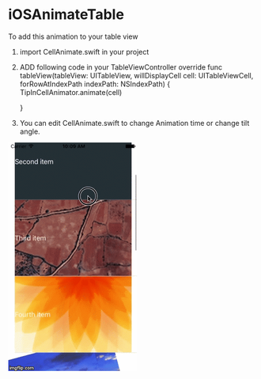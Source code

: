 # iOSAnimateTable

To add this animation to your table view
1. import CellAnimate.swift in your project
2. ADD following code in your TableViewController
    override func tableView(tableView: UITableView, willDisplayCell cell: UITableViewCell,
        forRowAtIndexPath indexPath: NSIndexPath) {
            TipInCellAnimator.animate(cell)
            
    }
3. You can edit CellAnimate.swift to change Animation time or change tilt angle.

![alt tag](https://github.com/ameyjain/iOSAnimateTable/blob/master/rzrf0.gif)


